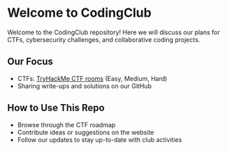 # Welcome to CodingClub 

Welcome to the CodingClub repository! Here we will discuss our plans for CTFs, cybersecurity challenges, and collaborative coding projects.

## Our Focus
- CTFs: [TryHackMe CTF rooms](https://github.com/rng70/TryHackMe-Roadmap?tab=readme-ov-file#easy-ctf:~:text=Intro%20To%20Pwntools-,Easy%20CTF,-TryHackMe%20%7C%20GamingServer) (Easy, Medium, Hard)
- Sharing write-ups and solutions on our GitHub

## How to Use This Repo
- Browse through the CTF roadmap
- Contribute ideas or suggestions on the website
- Follow our updates to stay up-to-date with club activities
